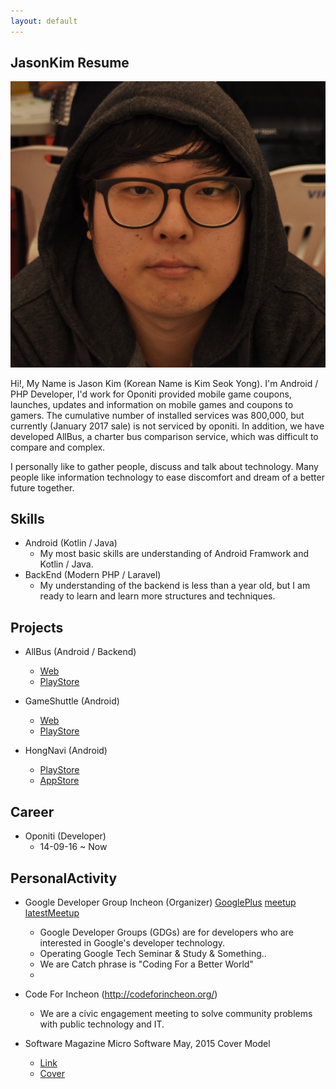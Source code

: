 ```yaml
---
layout: default
---
```


## JasonKim Resume

<img class="profile-picture" src="me.jpg">

Hi!, My Name is Jason Kim (Korean Name is Kim Seok Yong).
I'm Android / PHP Developer, I'd work for Oponiti provided mobile game coupons, launches, updates and information on mobile games and coupons to gamers. The cumulative number of installed services was 800,000, but currently (January 2017 sale) is not serviced by oponiti.
In addition, we have developed AllBus, a charter bus comparison service, which was difficult to compare and complex.

I personally like to gather people, discuss and talk about technology. Many people like information technology to ease discomfort and dream of a better future together.

## Skills
- Android (Kotlin / Java)
  - My most basic skills are understanding of Android Framwork and Kotlin / Java.
- BackEnd (Modern PHP / Laravel)
  - My understanding of the backend is less than a year old, but I am ready to learn and learn more structures and techniques.

## Projects
- AllBus (Android / Backend)
   - [Web](http://allbus.kr)
   - [PlayStore](https://play.google.com/store/apps/details?id=com.allbus)

- GameShuttle (Android)
   - [Web](http://gameshuttle.kr)
   - [PlayStore](https://play.google.com/store/apps/details?id=com.oponiti.gameshuttle)

- HongNavi (Android)
   - [PlayStore](https://play.google.com/store/apps/details?id=hongnavi.oponiti.com)
   - [AppStore](https://www.google.co.kr/url?sa=t&rct=j&q=&esrc=s&source=web&cd=2&ved=0ahUKEwiOwK2Ti7bVAhUMgLwKHeXeBNwQFgguMAE&url=https%3A%2F%2Fitunes.apple.com%2Fus%2Fapp%2Fhongnavi-easy-offline-map-for-hostels-in-seoul%2Fid1033076367%3Fmt%3D8&usg=AFQjCNG9Mxy7MXt6FFZx0-t31p1hYY9E3Q)

## Career
- Oponiti (Developer)
   - 14-09-16 ~ Now

## PersonalActivity
- Google Developer Group Incheon (Organizer) [GooglePlus](https://plus.google.com/communities/104783014618153871181)
[meetup](https://www.meetup.com/GDG-Incheon/)
[latestMeetup](https://sites.google.com/view/io-extended-incheon-17)
   - Google Developer Groups (GDGs) are for developers who are interested in Google's developer technology.
   - Operating Google Tech Seminar & Study & Something..
   - We are Catch phrase is "Coding For a Better World"
   - 

- Code For Incheon (http://codeforincheon.org/)
   - We are a civic engagement meeting to solve community problems with public technology and IT.

- Software Magazine Micro Software May, 2015 Cover Model
  - [Link](http://www.imaso.co.kr/?p=6171)
  - [Cover](http://book.daum.net/detail/book.do?bookid=DGT00026866116YE)
